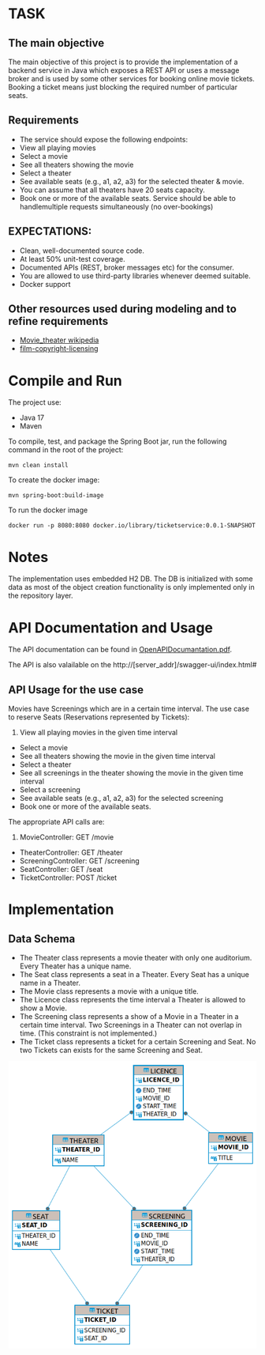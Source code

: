 # TASK
## The main objective
The main objective of this project is to provide the implementation of a backend
service in Java which exposes a REST API or uses a message broker and is used
by some other services for booking online movie tickets. Booking a ticket means
just blocking the required number of particular seats.

## Requirements
  * The service should expose the following endpoints:
  * View all playing movies
  * Select a movie
  * See all theaters showing the movie
  * Select a theater
  * See available seats (e.g., a1, a2, a3) for the selected theater & movie.
  * You can assume that all theaters have 20 seats capacity.
  * Book one or more of the available seats. Service should be able to handlemultiple requests simultaneously (no over-bookings)

## EXPECTATIONS:
  * Clean, well-documented source code.
  * At least 50% unit-test coverage.
  * Documented APIs (REST, broker messages etc) for the consumer.
  * You are allowed to use third-party libraries whenever deemed suitable.
  * Docker support

## Other resources used during modeling and to refine requirements
  * [Movie_theater wikipedia](https://en.wikipedia.org/wiki/Movie_theater)
  * [film-copyright-licensing](https://www.independentcinemaoffice.org.uk/advice-support/what-licences-do-i-need/film-copyright-licensing/)

# Compile and Run

The project use:

  * Java 17
  * Maven

To compile, test, and package the Spring Boot jar, run the following command in the root of the project:

    mvn clean install

To create the docker image:

    mvn spring-boot:build-image

To run the docker image

    docker run -p 8080:8080 docker.io/library/ticketservice:0.0.1-SNAPSHOT

# Notes

The implementation uses embedded H2 DB. The DB is initialized with some data as most of the object creation functionality is only implemented only in the repository layer.

# API Documentation and Usage

The API documentation can be found in [OpenAPIDocumantation.pdf](./OpenAPIDocumantation.pdf).

The API is also valailable on the http://[server_addr]/swagger-ui/index.html#

## API Usage for the use case

Movies have Screenings which are in a certain time interval. The use case to reserve Seats (Reservations represented by Tickets):

  1. View all playing movies in the given time interval
  * Select a movie
  * See all theaters showing the movie in the given time interval
  * Select a theater
  * See all screenings in the theater showing the movie in the given time interval
  * Select a screening
  * See available seats (e.g., a1, a2, a3) for the selected screening
  * Book one or more of the available seats.

The appropriate API calls are:

  1. MovieController: GET /movie
  * TheaterController: GET /theater
  * ScreeningController: GET /screening
  * SeatController: GET /seat
  * TicketController: POST /ticket


# Implementation
## Data Schema
  * The Theater class represents a movie theater with only one auditorium. Every Theater has a unique name.
  * The Seat class represents a seat in a Theater. Every Seat has a unique name in a Theater.
  * The Movie class represents a movie with a unique title.
  * The Licence class represents the time interval a Theater is allowed to show a Movie.
  * The Screening class represents a show of a Movie in a Theater in a certain time interval. Two Screenings in a Theater can not overlap in time. (This constraint is not implemented.)
  * The Ticket class represents a ticket for a certain Screening and Seat. No two Tickets can exists for the same Screening and Seat.

![Ticket Service Schema](./TicketService.png)




